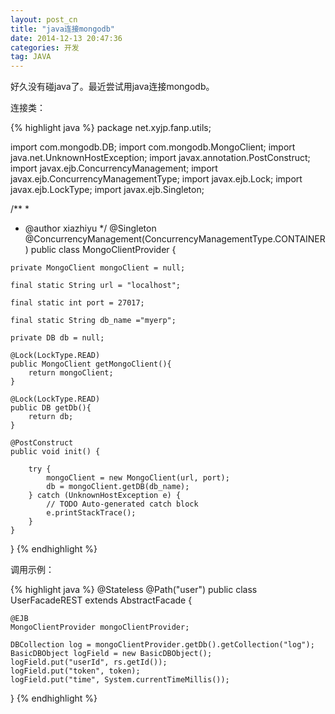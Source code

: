 ```yaml
---
layout: post_cn
title: "java连接mongodb"
date: 2014-12-13 20:47:36
categories: 开发
tag: JAVA
---
```


好久没有碰java了。最近尝试用java连接mongodb。

连接类：


  {% highlight java %}
  package net.xyjp.fanp.utils;

  import com.mongodb.DB;
  import com.mongodb.MongoClient;
  import java.net.UnknownHostException;
  import javax.annotation.PostConstruct;
  import javax.ejb.ConcurrencyManagement;
  import javax.ejb.ConcurrencyManagementType;
  import javax.ejb.Lock;
  import javax.ejb.LockType;
  import javax.ejb.Singleton;

  /**
   *
   * @author xiazhiyu
   */
  @Singleton
  @ConcurrencyManagement(ConcurrencyManagementType.CONTAINER)
  public class MongoClientProvider {
     
    private MongoClient mongoClient = null;
        
    final static String url = "localhost";
        
    final static int port = 27017;
        
    final static String db_name ="myerp";
        
    private DB db = null;
        
    @Lock(LockType.READ)
    public MongoClient getMongoClient(){    
        return mongoClient;
    }
        
    @Lock(LockType.READ)
    public DB getDb(){    
        return db;
    }
        
    @PostConstruct
    public void init() {

        try {
            mongoClient = new MongoClient(url, port);
            db = mongoClient.getDB(db_name);
        } catch (UnknownHostException e) {
            // TODO Auto-generated catch block
            e.printStackTrace();
        }        
    }   
        
  }
  {% endhighlight %}

调用示例：


  {% highlight java %}
  @Stateless
  @Path("user")
  public class UserFacadeREST extends AbstractFacade<User> {
    
    @EJB
    MongoClientProvider mongoClientProvider;

    DBCollection log = mongoClientProvider.getDb().getCollection("log");
    BasicDBObject logField = new BasicDBObject();
    logField.put("userId", rs.getId());
    logField.put("token", token);
    logField.put("time", System.currentTimeMillis());

  }
  {% endhighlight %}


